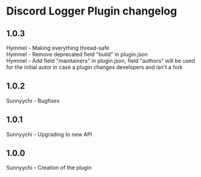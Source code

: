 # Discord Logger Plugin changelog

## 1.0.3
Hymmel - Making everything thread-safe </br>
Hymmel - Remove deprecated field "build" in plugin.json </br>
Hymmel - Add field "maintainers" in plugin.json, field "authors" will be used for the initial autor in case a plugin changes developers and isn't a fork

## 1.0.2
Sunnyychi - Bugfixes

## 1.0.1
Sunnyychi - Upgrading to new API

## 1.0.0
Sunnyychi - Creation of the plugin
